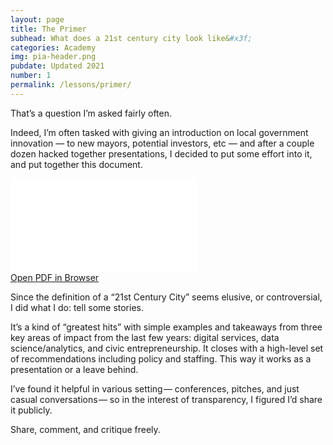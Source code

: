 ```yaml
---
layout: page
title: The Primer
subhead: What does a 21st century city look like&#x3f;
categories: Academy
img: pia-header.png
pubdate: Updated 2021
number: 1
permalink: /lessons/primer/
---
```

That’s a question I’m asked fairly often.

Indeed, I’m often tasked with giving an introduction on local government innovation — to new mayors, potential investors, etc — and after a couple dozen hacked together presentations, I decided to put some effort into it, and put together this document.

<div class="container-iframe">
<iframe id="pdf-js-viewer" src="{{site.url}}/decks/web/viewer.html?file={{site.url}}/decks/%2F21stCitiesPrimer.pdf" title="webviewer" frameborder="0" class="responsive-iframe"></iframe>
</div>
<a href="{{site.url}}/decks/web/viewer.html?file={{site.url}}/decks/%2F21stCitiesPrimer.pdf">Open PDF in Browser</a>

Since the definition of a “21st Century City” seems elusive, or controversial, I did what I do: tell some stories.

It’s a kind of “greatest hits” with simple examples and takeaways from three key areas of impact from the last few years: digital services, data science/analytics, and civic entrepreneurship. It closes with a high-level set of recommendations including policy and staffing. This way it works as a presentation or a leave behind.

I’ve found it helpful in various setting — conferences, pitches, and just casual conversations — so in the interest of transparency, I figured I’d share it publicly.

Share, comment, and critique freely.